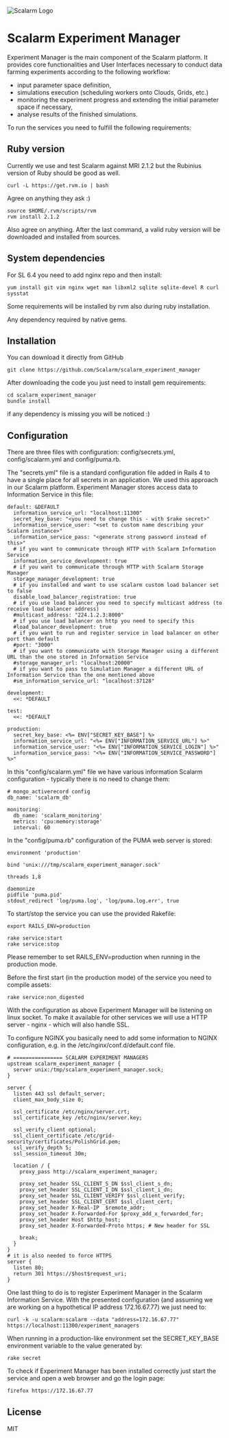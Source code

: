 ![Scalarm Logo](http://scalarm.com/images/scalarmNiebieskiemale.png)

Scalarm Experiment Manager
==========================

Experiment Manager is the main component of the Scalarm platform. It provides core functionalities and User Interfaces
necessary to conduct data farming experiments according to the following workflow:
  * input parameter space definition,
  * simulations execution (scheduling workers onto Clouds, Grids, etc.)
  * monitoring the experiment progress and extending the initial parameter space if necessary,
  * analyse results of the finished simulations.

To run the services you need to fulfill the following requirements:

Ruby version
------------

Currently we use and test Scalarm against MRI 2.1.2 but the Rubinius version of Ruby should be good as well.

```
curl -L https://get.rvm.io | bash
```

Agree on anything they ask :)

```
source $HOME/.rvm/scripts/rvm
rvm install 2.1.2
```

Also agree on anything. After the last command, a valid ruby version will be downloaded and installed from sources.


System dependencies
-------------------

For SL 6.4 you need to add nginx repo and then install:

```
yum install git vim nginx wget man libxml2 sqlite sqlite-devel R curl sysstat
```

Some requirements will be installed by rvm also during ruby installation.

Any dependency required by native gems.

Installation
------------

You can download it directly from GitHub

```
git clone https://github.com/Scalarm/scalarm_experiment_manager
```

After downloading the code you just need to install gem requirements:

```
cd scalarm_experiment_manager
bundle install
```

if any dependency is missing you will be noticed :)

Configuration
-------------

There are three files with configuration: config/secrets.yml, config/scalarm.yml and config/puma.rb.

The "secrets.yml" file is a standard configuration file added in Rails 4 to have a single place for all secrets in
an application. We used this approach in our Scalarm platform. Experiment Manager stores access data to
Information Service in this file:

```
default: &DEFAULT
  information_service_url: "localhost:11300"
  secret_key_base: "<you need to change this - with $rake secret>"
  information_service_user: "<set to custom name describing your Scalarm instance>"
  information_service_pass: "<generate strong password instead of this>"
  # if you want to communicate through HTTP with Scalarm Information Service
  information_service_development: true
  # if you want to communicate through HTTP with Scalarm Storage Manager
  storage_manager_development: true
  # if you installed and want to use scalarm custom load balancer set to false
  disable_load_balancer_registration: true
  # if you use load balancer you need to specify multicast address (to receive load balancer address)
  #multicast_address: "224.1.2.3:8000"
  # if you use load balancer on http you need to specify this
  #load_balancer_development: true
  # if you want to run and register service in load balancer on other port than default
  #port: "3000"
  # if you want to communicate with Storage Manager using a different URL than the one stored in Information Service
  #storage_manager_url: "localhost:20000"
  # if you want to pass to Simulation Manager a different URL of Information Service than the one mentioned above
  #sm_information_service_url: "localhost:37128"

development:
  <<: *DEFAULT

test:
  <<: *DEFAULT

production:
  secret_key_base: <%= ENV["SECRET_KEY_BASE"] %>
  information_service_url: "<%= ENV["INFORMATION_SERVICE_URL"] %>"
  information_service_user: "<%= ENV["INFORMATION_SERVICE_LOGIN"] %>"
  information_service_pass: "<%= ENV["INFORMATION_SERVICE_PASSWORD"] %>"
```

In this "config/scalarm.yml" file we have various information Scalarm configuration - typically there is no need to change them:

```
# mongo_activerecord config
db_name: 'scalarm_db'

monitoring:
  db_name: 'scalarm_monitoring'
  metrics: 'cpu:memory:storage'
  interval: 60
```

In the "config/puma.rb" configuration of the PUMA web server is stored:

```
environment 'production'

bind 'unix:///tmp/scalarm_experiment_manager.sock'

threads 1,8

daemonize
pidfile 'puma.pid'
stdout_redirect 'log/puma.log', 'log/puma.log.err', true
```

To start/stop the service you can use the provided Rakefile:

```
export RAILS_ENV=production
```


```
rake service:start
rake service:stop
```
Please remember to set RAILS_ENV=production when running in the production mode.

Before the first start (in the production mode) of the service you need to compile assets:
```
rake service:non_digested
```
 
With the configuration as above Experiment Manager will be listening on linux socket. To make it available for other services we will use a HTTP server - nginx - which will also handle SSL.

To configure NGINX you basically need to add some information to NGINX configuration, e.g. in the /etc/nginx/conf.d/default.conf file.

```
# ================ SCALARM EXPERIMENT MANAGERS
upstream scalarm_experiment_manager {
  server unix:/tmp/scalarm_experiment_manager.sock;
}

server {
  listen 443 ssl default_server;
  client_max_body_size 0;

  ssl_certificate /etc/nginx/server.crt;
  ssl_certificate_key /etc/nginx/server.key;

  ssl_verify_client optional;
  ssl_client_certificate /etc/grid-security/certificates/PolishGrid.pem;
  ssl_verify_depth 5;
  ssl_session_timeout 30m;

  location / {
    proxy_pass http://scalarm_experiment_manager;

    proxy_set_header SSL_CLIENT_S_DN $ssl_client_s_dn;
    proxy_set_header SSL_CLIENT_I_DN $ssl_client_i_dn;
    proxy_set_header SSL_CLIENT_VERIFY $ssl_client_verify;
    proxy_set_header SSL_CLIENT_CERT $ssl_client_cert;
    proxy_set_header X-Real-IP  $remote_addr;
    proxy_set_header X-Forwarded-For $proxy_add_x_forwarded_for;
    proxy_set_header Host $http_host;
    proxy_set_header X-Forwarded-Proto https; # New header for SSL

    break;
  }
}
# it is also needed to force HTTPS
server {
  listen 80;
  return 301 https://$host$request_uri;
}
```

One last thing to do is to register Experiment Manager in the Scalarm Information Service. With the presented configuration (and assuming we are working on a hypothetical IP address 172.16.67.77) we just need to:
```
curl -k -u scalarm:scalarm --data "address=172.16.67.77" https://localhost:11300/experiment_managers
```

When running in a production-like environment set the SECRET_KEY_BASE environment variable to the value generated by:

```
rake secret
```
 
To check if Experiment Manager has been installed correctly just start the service and open a web browser and go the login page:
```sh
firefox https://172.16.67.77
```

License
----

MIT
